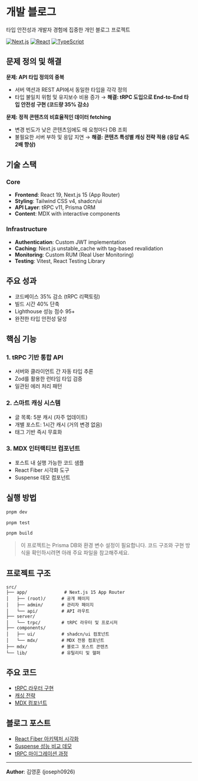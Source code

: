 # 개발 블로그

타입 안전성과 개발자 경험에 집중한 개인 블로그 프로젝트

[![Next.js](https://img.shields.io/badge/Next.js-15-black)](https://nextjs.org/)
[![React](https://img.shields.io/badge/React-19-blue)](https://react.dev/)
[![TypeScript](https://img.shields.io/badge/TypeScript-5.0-blue)](https://www.typescriptlang.org/)

## 문제 정의 및 해결

**문제: API 타입 정의의 중복**

- 서버 액션과 REST API에서 동일한 타입을 각각 정의
- 타입 불일치 위험 및 유지보수 비용 증가
  → **해결: tRPC 도입으로 End-to-End 타입 안전성 구현 (코드량 35% 감소)**

**문제: 정적 콘텐츠의 비효율적인 데이터 fetching**

- 변경 빈도가 낮은 콘텐츠임에도 매 요청마다 DB 조회
- 불필요한 서버 부하 및 응답 지연
  → **해결: 콘텐츠 특성별 캐싱 전략 적용 (응답 속도 2배 향상)**

## 기술 스택

### Core

- **Frontend**: React 19, Next.js 15 (App Router)
- **Styling**: Tailwind CSS v4, shadcn/ui
- **API Layer**: tRPC v11, Prisma ORM
- **Content**: MDX with interactive components

### Infrastructure

- **Authentication**: Custom JWT implementation
- **Caching**: Next.js unstable_cache with tag-based revalidation
- **Monitoring**: Custom RUM (Real User Monitoring)
- **Testing**: Vitest, React Testing Library

## 주요 성과

- 코드베이스 35% 감소 (tRPC 리팩토링)
- 빌드 시간 40% 단축
- Lighthouse 성능 점수 95+
- 완전한 타입 안전성 달성

## 핵심 기능

### 1. tRPC 기반 통합 API

- 서버와 클라이언트 간 자동 타입 추론
- Zod를 활용한 런타임 타입 검증
- 일관된 에러 처리 패턴

### 2. 스마트 캐싱 시스템

- 글 목록: 5분 캐시 (자주 업데이트)
- 개별 포스트: 1시간 캐시 (거의 변경 없음)
- 태그 기반 즉시 무효화

### 3. MDX 인터랙티브 컴포넌트

- 포스트 내 실행 가능한 코드 샘플
- React Fiber 시각화 도구
- Suspense 데모 컴포넌트

## 실행 방법

```bash
pnpm dev

pnpm test

pnpm build
```

> 이 프로젝트는 Prisma DB와 환경 변수 설정이 필요합니다.
> 코드 구조와 구현 방식을 확인하시려면 아래 주요 파일을 참고해주세요.

## 프로젝트 구조

```
src/
├── app/              # Next.js 15 App Router
│   ├── (root)/      # 공개 페이지
│   ├── admin/       # 관리자 페이지
│   └── api/         # API 라우트
├── server/
│   └── trpc/        # tRPC 라우터 및 프로시저
├── components/
│   ├── ui/          # shadcn/ui 컴포넌트
│   └── mdx/         # MDX 전용 컴포넌트
├── mdx/             # 블로그 포스트 콘텐츠
└── lib/             # 유틸리티 및 헬퍼
```

## 주요 코드

- [tRPC 라우터 구현](./src/server/trpc/routers/post.ts)
- [캐싱 전략](./src/server/trpc/routers/post.ts#L30-L60)
- [MDX 컴포넌트](./src/mdx/components/)

## 블로그 포스트

- [React Fiber 아키텍처 시각화](./src/mdx/2025-06-25-react-react-fiber.mdx)
- [Suspense 성능 비교 데모](./src/mdx/2025-07-13-learn-react-02-suspense-.mdx)
- [tRPC 마이그레이션 과정](./src/mdx/2025-08-15-trpc-01-rest-api-api-.mdx)

---

**Author**: 김영훈 (joseph0926)
